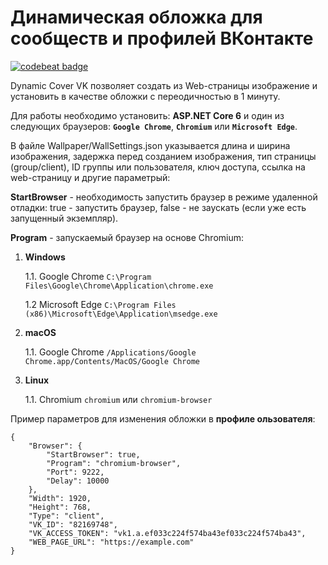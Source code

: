 # Динамическая обложка для сообществ и профилей ВКонтакте

[![codebeat badge](https://codebeat.co/badges/83571851-5ec2-40ed-82b2-9e30c4bd2c71)](https://codebeat.co/projects/github-com-yri066-dynamiccovervk-main)


Dynamic Cover VK позволяет создать из Web-страницы изображение и установить в качестве обложки с переодичностью в 1 минуту.


Для работы необходимо установить: **ASP.NET Core 6** и один из следующих браузеров: **`Google Chrome`**, **`Chromium`** или **`Microsoft Edge`**.

В файле Wallpaper/WallSettings.json указывается длина и ширина изображения, задержка перед созданием изображения, тип страницы (group/client), ID группы или пользователя, ключ доступа, ссылка на web-страницу и другие параметрый:

**StartBrowser** - необходимость запустить браузер в режиме удаленной отладки: true - запустить браузер, false - не заускать (если уже есть запущенный экземпляр).

**Program** - запускаемый браузер на основе Chromium:
1. **Windows**

	1.1. Google Chrome `C:\Program Files\Google\Chrome\Application\chrome.exe`
	
	1.2 Microsoft Edge `C:\Program Files (x86)\Microsoft\Edge\Application\msedge.exe`
2. **macOS**

	1.1. Google Chrome `/Applications/Google Chrome.app/Contents/MacOS/Google Chrome`
3. **Linux**

	1.1. Chromium `chromium` или `chromium-browser`



Пример параметров для изменения обложки в **профиле ользователя**:

```
{
	"Browser": {
		"StartBrowser": true, 
		"Program": "chromium-browser",
		"Port": 9222,
		"Delay": 10000
	},
	"Width": 1920,
	"Height": 768,
	"Type": "client",
	"VK_ID": "82169748",
	"VK_ACCESS_TOKEN": "vk1.a.ef033c224f574ba43ef033c224f574ba43",
	"WEB_PAGE_URL": "https://example.com"
}
```
